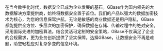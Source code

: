 在当今数字化时代，数据安全已成为企业发展的基石。GBase作为国内领先的大数据解决方案提供商，始终将数据安全置于首位。我们的产品以强大的数据加密技术为核心，为您的信息保驾护航。无论是敏感的商业数据还是用户隐私，GBase都能提供全方位、多层次的加密保护，确保数据在存储、传输过程中的绝对安全。采用国际先进的加密算法，结合灵活可定制的安全策略，GBase不仅满足了企业的合规需求，更为业务创新提供了坚实保障。选择GBase，让数据安全不再是难题，助您轻松应对复杂多变的信息环境。
